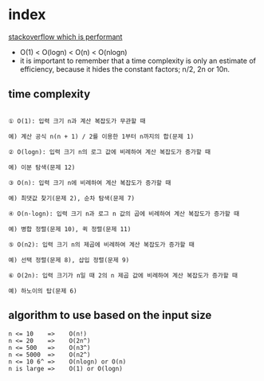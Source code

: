# index

[stackoverflow which is performant](https://stackoverflow.com/questions/56506410/why-is-on-better-than-o-nlogn)

- O(1) < O(logn) < O(n) < O(nlogn)
- it is important to remember that a time complexity is only an estimate of efficiency, because it hides the constant factors; n/2, 2n or 10n.

## time complexity

```

① O(1): 입력 크기 n과 계산 복잡도가 무관할 때

예) 계산 공식 n(n + 1) / 2를 이용한 1부터 n까지의 합(문제 1)

② O(logn): 입력 크기 n의 로그 값에 비례하여 계산 복잡도가 증가할 때

예) 이분 탐색(문제 12)

③ O(n): 입력 크기 n에 비례하여 계산 복잡도가 증가할 때

예) 최댓값 찾기(문제 2), 순차 탐색(문제 7)

④ O(n·logn): 입력 크기 n과 로그 n 값의 곱에 비례하여 계산 복잡도가 증가할 때

예) 병합 정렬(문제 10), 퀵 정렬(문제 11)

⑤ O(n2): 입력 크기 n의 제곱에 비례하여 계산 복잡도가 증가할 때

예) 선택 정렬(문제 8), 삽입 정렬(문제 9)

⑥ O(2n): 입력 크기가 n일 때 2의 n 제곱 값에 비례하여 계산 복잡도가 증가할 때

예) 하노이의 탑(문제 6)

```

## algorithm to use based on the input size

```
n <= 10    =>    O(n!)
n <= 20    =>    O(2n^)
n <= 500   =>    O(n3^)
n <= 5000  =>    O(n2^)
n <= 10 6^ =>    O(nlogn) or O(n)
n is large =>    O(1) or O(logn)

```
